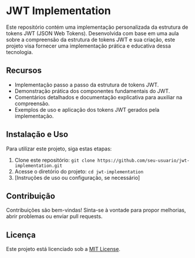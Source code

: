 # JWT Implementation

Este repositório contém uma implementação personalizada da estrutura de tokens JWT (JSON Web Tokens). Desenvolvida com base em uma aula sobre a compreensão da estrutura de tokens JWT e sua criação, este projeto visa fornecer uma implementação prática e educativa dessa tecnologia.

## Recursos

- Implementação passo a passo da estrutura de tokens JWT.
- Demonstração prática dos componentes fundamentais do JWT.
- Comentários detalhados e documentação explicativa para auxiliar na compreensão.
- Exemplos de uso e aplicação dos tokens JWT gerados pela implementação.

## Instalação e Uso

Para utilizar este projeto, siga estas etapas:

1. Clone este repositório: `git clone https://github.com/seu-usuario/jwt-implementation.git`
2. Acesse o diretório do projeto: `cd jwt-implementation`
3. [Instruções de uso ou configuração, se necessário]

## Contribuição

Contribuições são bem-vindas! Sinta-se à vontade para propor melhorias, abrir problemas ou enviar pull requests.

## Licença

Este projeto está licenciado sob a [MIT License](link-da-licenca).
